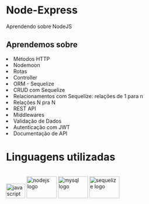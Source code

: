 # Node-Express
Aprendendo sobre NodeJS

## Aprendemos sobre
 <li>Métodos HTTP
 <li>Nodemoon 
 <li>Rotas
 <li>Controller
 <li>ORM - Sequelize
 <li>CRUD com Sequelize
 <li>Relacionamentos com Sequelize: relações de 1 para n
 <li>Relações N pra N
 <li>REST API
 <li>Middlewares
 <li>Validação de Dados
 <li>Autenticação com JWT
 <li>Documentação de API

 # Linguagens utilizadas 
 <br>   
 <img src="https://cdn.jsdelivr.net/gh/devicons/devicon/icons/javascript/javascript-original.svg" height="40" width="52" alt="javascript logo"/>
 <img src="https://cdn.jsdelivr.net/gh/devicons/devicon/icons/nodejs/nodejs-original-wordmark.svg" height="60" width="82" alt="nodejs logo" />
 <img src="https://cdn.jsdelivr.net/gh/devicons/devicon/icons/mysql/mysql-plain-wordmark.svg" height="60" width="82" alt="mysql logo" />  
 <img src="https://cdn.jsdelivr.net/gh/devicons/devicon/icons/sequelize/sequelize-plain-wordmark.svg" height="60" width="82" alt="sequelize logo" />

          
          
  
